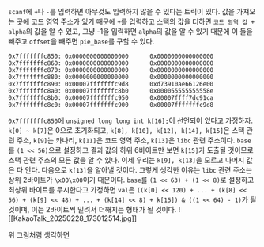 `scanf`에 `+`나 `-`를 입력하면 아무것도 입력하지 않을 수 있다는 트릭이 있다. 값을 가져오는 곳에 코드 영역 주소가 있기 때문에 `+`를 입력하고 스택의 값을 더하면 `코드 영역 값 + alpha`의 값을 알 수 있고, 그냥 -1을 입력하면 `alpha`의 값을 알 수 있기 때문에 이 둘을 빼주고 `offset`을 빼주면 `pie_base`를 구할 수 있다.

```
0x7fffffffc850: 0x0000000000000000      0x0000000000000000
0x7fffffffc860: 0x0000000000000000      0x0000000000000000
0x7fffffffc870: 0x0000000000000000      0x0000000000000000
0x7fffffffc880: 0x0000000000000000      0x0000000000000000
0x7fffffffc890: 0x00007fffffffc9d8      0xd73910ae66126e00
0x7fffffffc8a0: 0x00007fffffffc8b0      0x000055555555558e
0x7fffffffc8b0: 0x00007fffffffc950      0x00007ffff7dc91ca
0x7fffffffc8c0: 0x00007fffffffc900      0x00007fffffffc9d8
```

`0x7fffffffc850`에 `unsigned long long int k[16];`이 선언되어 있다고 가정하자. `k[0] ~ k[7]`은 0으로 초기화되고, `k[8], k[10], k[12], k[14], k[15]`은 스택 관련 주소, `k[9]`는 카나리, `k[11]`은 코드 영역 주소, `k[13]`은 `libc` 관련 주소이다.
`base`를 `(1 << 56)`으로 설정하고 결과 값의 하위 6바이트만 보면 `k[15]`가 도출될 것이므로 스택 관련 주소의 모든 값을 알 수 있다. 이제 우리는 `k[9], k[13]`을 모르고 나머지 값은 다 안다.
다음으로 `k[13]`을 알아낼 것이다. 그렇게 생각한 이유는 `libc` 관련 주소는 상위 2바이트가 `\x00\x00`이기 때문이다. `base`를 `(1 << 63) + (1 << 8)`로 설정하고 최상위 바이트를 무시한다고 가정하면 `val`은 `((k[0] << 120) + ... + (k[8] << 56) + (k[9] << 48) + ... + (k[14] << 8) + k[15]) & ((1 << 64) - 1)`가 될 것이며, 이는 2바이트씩 밀려서 더해지는 형태가 될 것이다.
![[KakaoTalk_20250228_173012514.jpg]]

위 그림처럼 생각하면 
